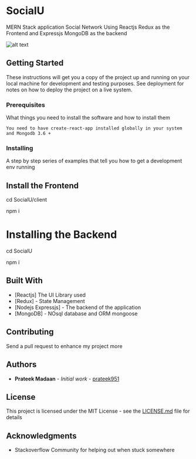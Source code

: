# SocialU
MERN Stack application Social Network Using Reactjs Redux as the Frontend and Expressjs MongoDB as the backend 

![alt text](https://user-images.githubusercontent.com/31117403/44606620-59d46b00-a80b-11e8-93ce-e14941c5cd28.png)


## Getting Started

These instructions will get you a copy of the project up and running on your local machine for development and testing purposes. See deployment for notes on how to deploy the project on a live system.

### Prerequisites

What things you need to install the software and how to install them

```
You need to have create-react-app installed globally in your system and Mongodb 3.6 +
```

### Installing

A step by step series of examples that tell you how to get a development env running

## Install the Frontend 

cd SocialU/client 

npm i

# Installing the Backend

cd SocialU

npm i 

## Built With

* [Reactjs] The UI Library used
* [Redux] - State Management
* [Nodejs Expressjs] - The backend of the application
* [MongoDB] - NOsql database and ORM mongoose

## Contributing

Send a pull request to enhance my project more 

## Authors

* **Prateek Madaan** - *Initial work* - [prateek951](https://github.com/prateek951)

## License

This project is licensed under the MIT License - see the [LICENSE.md](LICENSE.md) file for details

## Acknowledgments

* Stackoverflow Community for helping out when stuck somewhere


